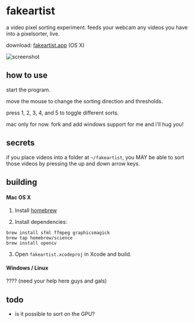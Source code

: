 fakeartist
==========

a video pixel sorting experiment. feeds your webcam any videos you have into a pixelsorter, live.

download: [fakeartist.app](https://dl.dropboxusercontent.com/u/108139/fakeartist/fakeartist-osx.zip) (OS X)

![screenshot](http://kevinw.github.io/img/fakeartist.jpg)

how to use
----------

start the program.

move the mouse to change the sorting direction and thresholds.

press 1, 2, 3, 4, and 5 to toggle different sorts.

mac only for now. fork and add windows support for me and i'll hug you!

secrets
-------

if you place videos into a folder at `~/fakeartist`, you MAY be able to sort those videos by pressing the up and down arrow keys.

building
--------

#### Mac OS X

1. Install [homebrew](http://brew.sh/)

2. Install dependencies:

```
brew install sfml ffmpeg graphicsmagick
brew tap homebrew/science
brew install opencv
```

3. Open ```fakeartist.xcodeproj``` in Xcode and build.

#### Windows / Linux

???? (need your help here guys and gals)

todo
----

- is it possible to sort on the GPU?
